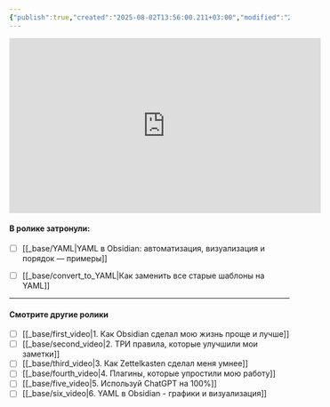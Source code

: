 ```yaml
---
{"publish":true,"created":"2025-08-02T13:56:00.211+03:00","modified":"2025-08-02T13:56:00.221+03:00","cssclasses":""}
---
```


<iframe width="560" height="315" src="https://www.youtube.com/embed/1S2H8dk6gpY?si=dFyAXCaCPsWPM-CU" title="YouTube video player" frameborder="0" allow="accelerometer; autoplay; clipboard-write; encrypted-media; gyroscope; picture-in-picture; web-share" referrerpolicy="strict-origin-when-cross-origin" allowfullscreen></iframe>

#### **В ролике затронули**:

- [ ] [[_base/YAML\|YAML в Obsidian: автоматизация, визуализация и порядок — примеры]]
- [ ] [[_base/convert_to_YAML\|Как заменить все старые шаблоны на YAML]]



---
#### Смотрите другие ролики

- [ ] [[_base/first_video\|1. Как Obsidian сделал мою жизнь проще и лучше]]
- [ ] [[_base/second_video\|2. ТРИ правила, которые улучшили мои заметки]]
- [ ] [[_base/third_video\|3. Как Zettelkasten сделал меня умнее]]
- [ ] [[_base/fourth_video\|4. Плагины, которые упростили мою работу]]
- [ ] [[_base/five_video\|5. Используй ChatGPT на 100%]]
- [ ] [[_base/six_video\|6. YAML в Obsidian - графики и визуализация]]